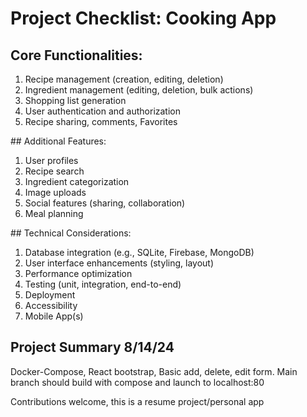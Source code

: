 # Project Checklist: Cooking App
## Core Functionalities:
<ol>
<li>Recipe management (creation, editing, deletion)</li>
<li>Ingredient management (editing, deletion, bulk actions)</li>
<li>Shopping list generation</li>
<li>User authentication and authorization</li>
<li>Recipe sharing, comments, Favorites</li>
</ol>
## Additional Features:
<ol>
<li>User profiles</li>
<li>Recipe search</li>
<li>Ingredient categorization</li>
<li>Image uploads</li>
<li>Social features (sharing, collaboration)</li>
<li>Meal planning</li>
</ol>
## Technical Considerations:
<ol>
<li>Database integration (e.g., SQLite, Firebase, MongoDB)</li>
<li>User interface enhancements (styling, layout)</li>
<li>Performance optimization</li>
<li>Testing (unit, integration, end-to-end)</li>
<li>Deployment</li>
<li>Accessibility</li>
<li>Mobile App(s)</li>
</ol>

## Project Summary 8/14/24
Docker-Compose, React bootstrap, Basic add, delete, edit form.
Main branch should build with compose and launch to localhost:80

Contributions welcome, this is a resume project/personal app 
